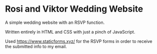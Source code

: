 # Rosi and Viktor Wedding Website

A simple wedding website with an RSVP function.

Written entirely in HTML and CSS with just a pinch of JavaScript.

Used https://www.staticforms.xyz/ for the RSVP forms in order to receive the submitted info to my email.


